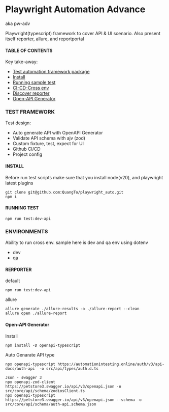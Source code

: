 # Playwright Automation Advance

aka pw-adv

Playwright(typescript) framework to cover API & UI scenario. Also present itself reporter, allure, and reportportal

#### TABLE OF CONTENTS

Key take-away:

- [Test automation framework package](#test-framework)
- [Install](#install)
- [Running sample test](#running-test)
- [CI-CD-Cross env](#environments)
- [Discover reporter](#rerporter)
- [Open-API Generator](#open-api-generator)

### TEST FRAMEWORK

Test design:

- Auto generate API with OpenAPI Generator
- Validate API schema with ajv (zod)
- Custom fixture, test, expect for UI
- Github CI/CD
- Project config

#### INSTALL

Before run test scripts make sure that you install node(v20), and playwright latest plugins

```
git clone git@github.com:QuangTo/playwright_auto.git
npm i
```

#### RUNNING TEST

```
npm run test:dev-api
```

### ENVIRONMENTS

Ability to run cross env. sample here is dev and qa env using dotenv <br>

- dev <br>
- qa <br>

#### RERPORTER

default

```
npm run test:dev-api
```

allure

```
allure generate ./allure-results -o ./allure-report --clean
allure open ./allure-report
```

#### Open-API Generator

Install

```
npm install -D openapi-typescript
```

Auto Genarate API type

```
npx openapi-typescript https://automationintesting.online/auth/v3/api-docs/auth-api  -o src/api/types/auth.d.ts

Json - swagger 3
npx openapi-zod-client https://petstore3.swagger.io/api/v3/openapi.json -o src/core/api/schema/zodiosClient.ts
npx openapi-typescript https://petstore3.swagger.io/api/v3/openapi.json --schema -o src/core/api/schema/auth-api.schema.json

```
